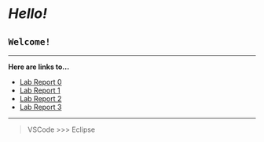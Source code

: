 # *Hello!*
## `Welcome!`
---
**Here are links to...**
- [Lab Report 0](lab-report-0-week-0.html)
- [Lab Report 1](lab-report-1-week-1.html)
- [Lab Report 2](lab-report-2.html)
- [Lab Report 3](week-5-lab-report.html)

---
> VSCode >>> Eclipse

